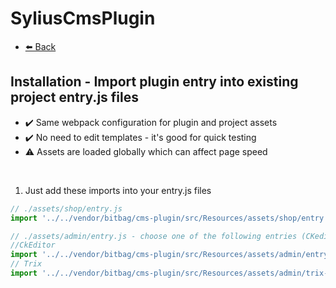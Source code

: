 # SyliusCmsPlugin

- [⬅️ Back](./installation.md)

## Installation - Import plugin entry into existing project entry.js files

- ✔️ Same webpack configuration for plugin and project assets
- ✔️ No need to edit templates - it's good for quick testing
- ⚠ Assets are loaded globally which can affect page speed

<br>

1. Just add these imports into your entry.js files

```js
// ./assets/shop/entry.js
import '../../vendor/bitbag/cms-plugin/src/Resources/assets/shop/entry.js';

// ./assets/admin/entry.js - choose one of the following entries (CKeditor or Trix)
//CkEditor
import '../../vendor/bitbag/cms-plugin/src/Resources/assets/admin/entry.js';
// Trix
import '../../vendor/bitbag/cms-plugin/src/Resources/assets/admin/trix-entry.js';
```
